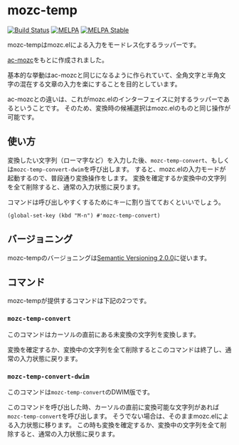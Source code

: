 # mozc-temp

[![Build Status](https://travis-ci.org/HKey/mozc-temp.svg?branch=master)](https://travis-ci.org/HKey/mozc-temp)
[![MELPA](https://melpa.org/packages/mozc-temp-badge.svg)](https://melpa.org/#/mozc-temp)
[![MELPA Stable](https://stable.melpa.org/packages/mozc-temp-badge.svg)](https://stable.melpa.org/#/mozc-temp)

mozc-tempはmozc.elによる入力をモードレス化するラッパーです。

[ac-mozc](https://github.com/igjit/ac-mozc)をもとに作成されました。

基本的な挙動はac-mozcと同じになるように作られていて、全角文字と半角文字の混在する文章の入力を楽にすることを目的としています。

ac-mozcとの違いは、これがmozc.elのインターフェイスに対するラッパーであるということです。
そのため、変換時の候補選択はmozc.elのものと同じ操作が可能です。

## 使い方

変換したい文字列（ローマ字など）を入力した後、`mozc-temp-convert`、もしくは`mozc-temp-convert-dwim`を呼び出します。
すると、mozc.elの入力モードが起動するので、普段通り変換操作をします。
変換を確定するか変換中の文字列を全て削除すると、通常の入力状態に戻ります。

コマンドは呼び出しやすくするためにキーに割り当てておくといいでしょう。

```emacs-lisp
(global-set-key (kbd "M-n") #'mozc-temp-convert)
```

## バージョニング

mozc-tempのバージョニングは[Semantic Versioning 2.0.0](http://semver.org/spec/v2.0.0.html)に従います。

## コマンド

mozc-tempが提供するコマンドは下記の2つです。

### `mozc-temp-convert`

このコマンドはカーソルの直前にある未変換の文字列を変換します。

変換を確定するか、変換中の文字列を全て削除するとこのコマンドは終了し、通常の入力状態に戻ります。

### `mozc-temp-convert-dwim`

このコマンドは`mozc-temp-convert`のDWIM版です。

このコマンドを呼び出した時、カーソルの直前に変換可能な文字列があれば`mozc-temp-convert`を呼び出します。
そうでない場合は、そのままmozc.elによる入力状態に移ります。
この時も変換を確定するか、変換中の文字列を全て削除すると、通常の入力状態に戻ります。
